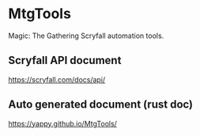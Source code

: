 # MtgTools
Magic: The Gathering Scryfall automation tools.

## Scryfall API document
https://scryfall.com/docs/api/

## Auto generated document (rust doc)
https://yappy.github.io/MtgTools/
